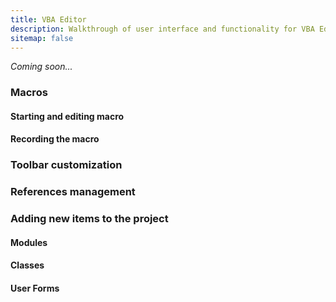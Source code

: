 ```yaml
---
title: VBA Editor
description: Walkthrough of user interface and functionality for VBA Editor
sitemap: false
---
```

*Coming soon...*

### Macros

#### Starting and editing macro
#### Recording the macro

### Toolbar customization
### References management

### Adding new items to the project
#### Modules
#### Classes
#### User Forms
